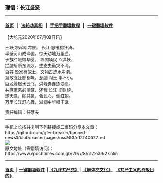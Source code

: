 ### 理悟：长江盛怒
------------------------

#### [首页](https://github.com/gfw-breaker/banned-news3/blob/master/README.md) &nbsp;&nbsp;|&nbsp;&nbsp; [法轮功真相](https://github.com/begood0513/basic/blob/master/README.md)  &nbsp;&nbsp;|&nbsp;&nbsp; [手把手翻墙教程](https://github.com/gfw-breaker/guides/wiki)  &nbsp;&nbsp;|&nbsp;&nbsp; [一键翻墙软件](https://github.com/gfw-breaker/nogfw/blob/master/README.md)  



<div><p>
 【大纪元2020年07月08日讯】
</p>
<p>
 <ok href="https://www.epochtimes.com/gb/tag/%E4%B8%89%E5%B3%A1.html">
  三峡
 </ok>
 坝起断龙腰，
 <ok href="https://www.epochtimes.com/gb/tag/%E9%95%BF%E6%B1%9F.html">
  长江
 </ok>
 怒吼掀狂涛。
 <br/>
 半壁河山成泽国，惊天动地万里遥。
 <br/>
 水族江蟾毁华夏，
 <ok href="https://www.epochtimes.com/gb/tag/%E7%A5%B8%E5%9B%BD%E6%AE%83%E6%B0%91.html">
  祸国殃民
 </ok>
 兴共妖。
 <br/>
 拦腰斩断东流水，生态失衡灾不消。
 <br/>
 <ok href="https://www.epochtimes.com/gb/tag/%E7%99%BE%E5%A7%93.html">
  百姓
 </ok>
 毁家离故土，文物古迹水中泡。
 <br/>
 竟敢强迁酆都城，惹脑
 <ok href="https://www.epochtimes.com/gb/tag/%E9%98%8E%E7%8E%8B.html">
  阎王
 </ok>
 事不小。
 <br/>
 巨龙腾起水云飞，洪峰连连逐浪高。
 <br/>
 共匪罪恶必清算，还我
 <ok href="https://www.epochtimes.com/gb/tag/%E9%95%BF%E6%B1%9F.html">
  长江
 </ok>
 旧时貌。
 <br/>
 遂天意，除共患，合民心，倒红朝。
 <br/>
 万里长江舒心舞，滋润中华唱丰饶。
</p>
<p>
 责任编辑：任慧夫
</p>
</div>
<hr/>
手机上长按并复制下列链接或二维码分享本文章：<br/>
https://github.com/gfw-breaker/banned-news3/blob/master/pages/nsc993/n12240627.md <br/>
<a href='https://github.com/gfw-breaker/banned-news3/blob/master/pages/nsc993/n12240627.md'><img src='https://github.com/gfw-breaker/banned-news3/blob/master/pages/nsc993/n12240627.md.png'/></a> <br/>
原文地址（需翻墙访问）：https://www.epochtimes.com/gb/20/7/8/n12240627.htm


------------------------
#### [首页](https://github.com/gfw-breaker/banned-news3/blob/master/README.md) &nbsp;|&nbsp; [一键翻墙软件](https://github.com/gfw-breaker/nogfw/blob/master/README.md) &nbsp;| [《九评共产党》](https://github.com/gfw-breaker/9ping.md/blob/master/README.md#九评之一评共产党是什么) | [《解体党文化》](https://github.com/gfw-breaker/jtdwh.md/blob/master/README.md) | [《共产主义的终极目的》](https://github.com/gfw-breaker/gczydzjmd.md/blob/master/README.md)


<img src='http://gfw-breaker.win/banned-news3/pages/nsc993/n12240627.md' width='0px' height='0px'/>